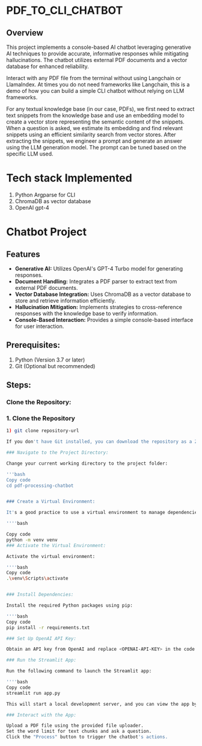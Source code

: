 # PDF_TO_CLI_CHATBOT
## Overview

This project implements a console-based AI chatbot leveraging generative AI techniques to provide accurate, informative responses while mitigating hallucinations. The chatbot utilizes external PDF documents and a vector database for enhanced reliability.

Interact with any PDF file from the terminal without using Langchain or LlamaIndex. At times you do not need frameworks like Langchain, this is a demo of how you can build a simple CLI chatbot without relying on LLM frameworks.

For any textual knowledge base (in our case, PDFs), we first need to extract text snippets from the knowledge base and use an embedding model to create a vector store representing the semantic content of the snippets. When a question is asked, we estimate its embedding and find relevant snippets using an efficient similarity search from vector stores. After extracting the snippets, we engineer a prompt and generate an answer using the LLM generation model. The prompt can be tuned based on the specific LLM used.

# Tech stack Implemented

1. Python Argparse for CLI
2. ChromaDB as vector database
3. OpenAI gpt-4
# Chatbot Project

## Features

- **Generative AI:** Utilizes OpenAI's GPT-4 Turbo model for generating responses.
- **Document Handling:** Integrates a PDF parser to extract text from external PDF documents.
- **Vector Database Integration:** Uses ChromaDB as a vector database to store and retrieve information efficiently.
- **Hallucination Mitigation:** Implements strategies to cross-reference responses with the knowledge base to verify information.
- **Console-Based Interaction:** Provides a simple console-based interface for user interaction.

## Prerequisites:
1. Python (Version 3.7 or later)
2. Git (Optional but recommended)
## Steps:
### Clone the Repository:

### 1. Clone the Repository

```bash
1) git clone repository-url

If you don't have Git installed, you can download the repository as a ZIP file from the repository's webpage and extract it to a local folder.

### Navigate to the Project Directory:

Change your current working directory to the project folder:

'''bash
Copy code
cd pdf-processing-chatbot


### Create a Virtual Environment:

It's a good practice to use a virtual environment to manage dependencies. Create a virtual environment:

''''bash

Copy code
python -m venv venv
### Activate the Virtual Environment:

Activate the virtual environment:

''''bash
Copy code
.\venv\Scripts\activate


### Install Dependencies:

Install the required Python packages using pip:

''''bash
Copy code
pip install -r requirements.txt

### Set Up OpenAI API Key:

Obtain an API key from OpenAI and replace <OPENAI-API-KEY> in the code with your actual API key.

### Run the Streamlit App:

Run the following command to launch the Streamlit app:

''''bash
Copy code
streamlit run app.py

This will start a local development server, and you can view the app by visiting the provided URL (usually http://localhost:8501) in your web browser.

### Interact with the App:

Upload a PDF file using the provided file uploader.
Set the word limit for text chunks and ask a question.
Click the "Process" button to trigger the chatbot's actions.
